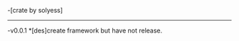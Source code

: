-[crate by solyess]

----------------------------------------
-v0.0.1
*[des]create framework but have not release.
